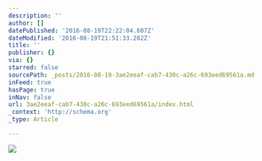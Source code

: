 ```yaml
---
description: ''
author: []
datePublished: '2016-08-19T22:22:04.607Z'
dateModified: '2016-08-19T21:51:33.282Z'
title: ''
publisher: {}
via: {}
starred: false
sourcePath: _posts/2016-08-19-3ae2eeaf-cab7-430c-a26c-693eed69561a.md
inFeed: true
hasPage: true
inNav: false
url: 3ae2eeaf-cab7-430c-a26c-693eed69561a/index.html
_context: 'http://schema.org'
_type: Article

---
```

![](https://the-grid-user-content.s3-us-west-2.amazonaws.com/3a0c4393-795f-4495-ae94-7b1d5c55c974.jpg)